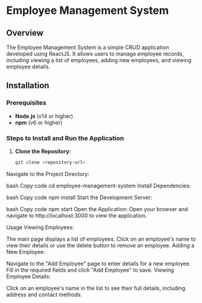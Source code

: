 # Employee Management System

## Overview
The Employee Management System is a simple CRUD application developed using ReactJS. It allows users to manage employee records, including viewing a list of employees, adding new employees, and viewing employee details.

## Installation

### Prerequisites
- **Node.js** (v14 or higher)
- **npm** (v6 or higher)

### Steps to Install and Run the Application

1. **Clone the Repository:**
   ```bash
   git clone <repository-url>
Navigate to the Project Directory:

bash
Copy code
cd employee-management-system
Install Dependencies:

bash
Copy code
npm install
Start the Development Server:

bash
Copy code
npm start
Open the Application:
Open your browser and navigate to http://localhost:3000 to view the application.

Usage
Viewing Employees:

The main page displays a list of employees.
Click on an employee's name to view their details or use the delete button to remove an employee.
Adding a New Employee:

Navigate to the "Add Employee" page to enter details for a new employee.
Fill in the required fields and click "Add Employee" to save.
Viewing Employee Details:

Click on an employee's name in the list to see their full details, including address and contact methods.
